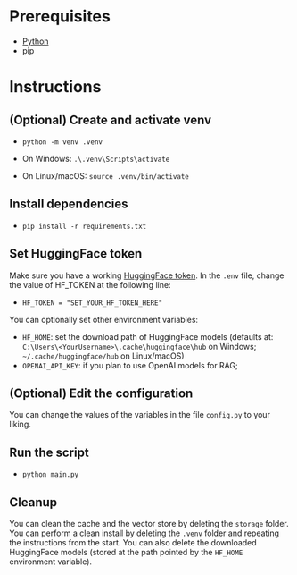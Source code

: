 # Prerequisites
- [Python](https://www.python.org/)
- pip

# Instructions
## (Optional) Create and activate venv
- `python -m venv .venv`

- On Windows: `.\.venv\Scripts\activate`
- On Linux/macOS: `source .venv/bin/activate`

## Install dependencies
- `pip install -r requirements.txt`

## Set HuggingFace token
Make sure you have a working [HuggingFace token](https://huggingface.co/).
In the `.env` file, change the value of HF_TOKEN at the following line:
- ```HF_TOKEN = "SET_YOUR_HF_TOKEN_HERE"```

You can optionally set other environment variables:
- `HF_HOME`: set the download path of HuggingFace models (defaults at: `C:\Users\<YourUsername>\.cache\huggingface\hub` on Windows; `~/.cache/huggingface/hub` on Linux/macOS)
- `OPENAI_API_KEY`: if you plan to use OpenAI models for RAG;

## (Optional) Edit the configuration
You can change the values of the variables in the file `config.py` to your liking.

## Run the script
- `python main.py`

## Cleanup
You can clean the cache and the vector store by deleting the `storage` folder.
You can perform a clean install by deleting the `.venv` folder and repeating the instructions from the start.
You can also delete the downloaded HuggingFace models (stored at the path pointed by the `HF_HOME` environment variable).